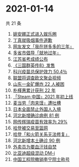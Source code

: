# 2021-01-14

共 21 条

<!-- BEGIN -->
<!-- 最后更新时间 Thu Jan 14 2021 18:36:02 GMT+0800 (CST) -->
1. [姚安娜正式进入娱乐圈](https://www.zhihu.com/search?q=姚安娜)
1. [丁真就吸烟事件道歉](https://www.zhihu.com/search?q=丁真抽烟)
1. [网友发文「我在拼多多的三年」](https://www.zhihu.com/search?q=我在拼多多的三年)
1. [多省市倡导「就地过年」](https://www.zhihu.com/search?q=就地过年)
1. [江苏省考成绩公布](https://www.zhihu.com/search?q=江苏省考)
1. [《三国群英传8》发售](https://www.zhihu.com/search?q=三国群英传8)
1. [科兴疫苗总保护效力 50.4％](https://www.zhihu.com/search?q=科兴疫苗)
1. [联盟将调查欧文聚会视频](https://www.zhihu.com/search?q=欧文)
1. [山东一金矿爆炸 22 人被困](https://www.zhihu.com/search?q=山东金矿)
1. [朴槿惠累计获刑 22 年](https://www.zhihu.com/search?q=朴槿惠)
1. [「Steam 中国」2021 年初上线](https://www.zhihu.com/search?q=steam中国)
1. [麦当劳「肉夹馍」遭吐槽](https://www.zhihu.com/search?q=麦当劳肉夹馍)
1. [日本全面禁止外国人入境](https://www.zhihu.com/search?q=日本疫情)
1. [河北新增确诊病例 81 例](https://www.zhihu.com/search?q=河北新增)
1. [网传辉瑞疫苗有效率为 29%](https://www.zhihu.com/search?q=辉瑞疫苗)
1. [哈登被交易至篮网 ](https://www.zhihu.com/search?q=哈登)
1. [哈登「和火箭关系无法修复」 ](https://www.zhihu.com/search?q=哈登)
1. [河北新增本土确诊 90 例](https://www.zhihu.com/search?q=河北新增)
1. [外卖员为要血汗钱自焚](https://www.zhihu.com/search?q=外卖员自焚)
1. [比亚迪超级混动 DM-i](https://www.zhihu.com/search?q=比亚迪)
1. [中国工程院撤销李宁院士称号](https://www.zhihu.com/search?q=李宁院士)
<!-- END -->
